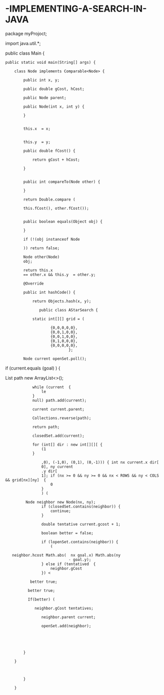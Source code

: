 # -IMPLEMENTING-A-SEARCH-IN-JAVA

package myProjoct;

import java.util.*;

public class Main {

    public static void main(String[] args) {

        class Node implements Comparable<Node> {

            public int x, y;

            public double gCost, hCost;

            public Node parent;

            public Node(int x, int y) {

            }

             
            this.x  = x;

             
            this.y  = y;

            public double fCost() {

                return gCost + hCost;

            }

        
            public int compareTo(Node other) {

            }

            return Double.compare (

            this.fCost(), other.fCost());


            public boolean equals(Object obj) {

            }

            if (!(obj instanceof Node

            )) return false;

            Node other(Node)
            obj;

            return this.x
            == other.x && this.y  = other.y;

            @Override

            public int hashCode() {

                return Objects.hash(x, y);

                   public class AStarSearch {

                static int[][] grid = (
                
                        {0,0,0,0,0},
                        {0,0,1,0,0},
                        {0,0,1,0,0},
                        {0,1,0,0,0},
                        {0,0,0,0,0},
                                };

            Node current openSet.poll();

if (current.equals (goal) 
                ) {

List<Node> path new ArrayList<>();

                while (current  {
                    le 
                }
                null) path.add(current);

                current current.parent;

                Collections.reverse(path);

                return path;

                closedSet.add(current);

                for (int[] dir : new int[][][ {
                    (1
                }
                
                    ,0), (-1,0), (0,1), (0,-1))) { int nx current.x dir[
                    0], ny current
                    .y dir[
                    1]; if (nx >= 0 && ny >= 0 && nx < ROWS && ny < COLS && grid[nx][ny]  {
                        0
                    }
                    ) (

             Node neighbor new Node(nx, ny);
                    if (closedSet.contains(neighbor)) {
                        continue;
                    }

                    double tentative current.gcost + 1;

                    boolean better = false;

                    if (lopenSet.contains(neighbor)) {
                        (

       neighbor.hcost Math.abs(  nx goal.x) Math.abs(ny
                                - goal.y);
                    } else if (tentatived  {
                        neighbor.gCost
                    }) <

               better true;

              better true;

              If(better) (

                 neighbor.gCost tentatives;

                    neighbor.parent current;

                    openSet.add(neighbor);
                                
                                      
                                
                
                
            }

        }


                                
            }

        }
